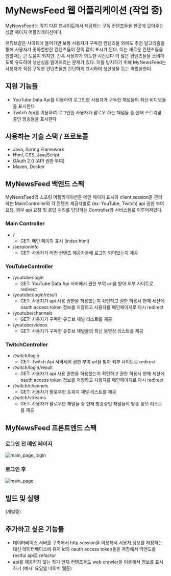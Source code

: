 # MyNewsFeed 웹 어플리케이션 (작업 중)

MyNewsFeed는 각기 다른 웹사이트에서 제공하는 구독 컨텐츠들을 한곳에 모아주는 싱글 페이지 어플리케이션이다.

유튜브같은 사이트에 들어가면 보통 사용자가 구독한 컨텐츠들 외에도 추천 알고리즘을 통해 사용자가 좋아할만한 컨텐츠들이 잔뜩 같이 표시가 된다.
이는 새로운 컨텐츠들을 원할때는 큰 도움이 되지만, 간혹 사용자가 의도한 시간보다 더 많은 컨텐츠들을 소비하도록 유도하여 생산성을 떨어뜨리는 문제가 있다.
이를 방지하기 위해 MyNewsFeed는 사용자가 직접 구독한 컨텐츠들만 간단하게 표시하여 생산성을 돕는 역할을한다.

## 지원 기능들
- YouTube Data Api를 이용하여 로그인한 사용자가 구독한 채널들의 최신 비디오들을 표시한다
- Twitch Api를 이용하여 로그인한 사용자가 팔로우 하는 채널들 중 현재 스트리밍 중인 방송들을 표시한다

## 사용하는 기술 스택 / 프로토콜
- Java, Spring Framework
- Html, CSS, JavaScript
- OAuth 2.0 (API 권한 부여)
- Maven, Docker

## MyNewsFeed 백엔드 스팩
MyNewsFeed의 스프링 어플리케이션은 메인 페이지 표시와 client session을 관리하는 MainController와 각 컨텐츠 제공자별로 (ex: YouTube, Twitch) api 권한 부여 요청, 외부 api 요청 및 응답 처리를 담당하는 Controller와 서비스들로 이루어져있다.

### Main Controller
  - /
      - GET: 메인 페이지 표시 (index.html)
  - /sessioninfo 
      - GET: 사용자가 어떤 컨텐츠 제공자들에 로그인 되어있는지 제공

### YouTubeController
  - /youtube/login
      - GET: YouTube Data Api 서버에서 권한 부여 url을 받아 외부 사이트로 redirect
  - /youtube/login/result
      - GET: 사용자가 api 사용 권한을 허용했는지 확인하고 권한 허용시 현재 세션에 oauth access token 정보를 저장하고 사용자를 메인페이지로 다시 redirect
  - /youtube/channels
      - GET: 사용자가 구독한 유튜브 채널 리스트를 제공
  - /youtube/videos
      - GET: 사용자가 구독한 유튜브 채널들의 최신 동영상 리스트를 제공

### TwitchController
  - /twitch/login
      - GET: Twitch Api 서버세어 권한 부여 url을 받아 외부 사이트로 redirect
  - /twitch/login/result
      - GET: 사용자가 api 사용 권한을 허용했는지 확인하고 권한 허용시 현재 세션에 oauth access token 정보를 저장하고 사용자를 메인페이지로 다시 redirect
  - /twitch/channels
      - GET: 사용자가 팔로우한 트위치 채널 리스트를 제공
  - /twitch/streams
      - GET: 사용자가 팔로우한 채널들 중 현재 방송중인 채널들의 방송 정보 리스트를 제공

## MyNewsFeed 프론트엔드 스팩

### 로그인 전 메인 페이지

![main_page_login](https://user-images.githubusercontent.com/22267053/182029096-041ef26c-3ac2-4981-ac4d-83273b30c3fe.png)

### 로그인 후
![main_page](https://user-images.githubusercontent.com/22267053/182029061-bb04c312-80c0-4fe2-aae9-1e29c8912972.png)

## 빌드 및 실행
(개발중)

## 추가하고 싶은 기능들
- 데이터베이스 서버를 구축해서 http session을 이용해서 사용자 정보를 저장하는 대신 데이터베이스에 유저 id와 oauth access token들을 저장해서 백엔드를 restful api로 refactor
- api를 제공하지 않는 정기 연재 컨텐츠들도 web crawler을 이용해서 정보를 표시하기 (예시: 요일별 네이버 웹툰)
